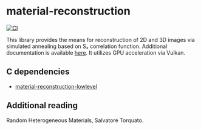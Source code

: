 # material-reconstruction
[![CI](https://github.com/shamazmazum/material-reconstruction/actions/workflows/build.yml/badge.svg)](https://github.com/shamazmazum/material-reconstruction/actions/workflows/build.yml)

This library provides the means for reconstruction of 2D and 3D images via
simulated annealing based on S₂ correlation function. Additional documentation
is available [here](https://shamazmazum.github.io/material-reconstruction/). It
utilizes GPU acceleration via Vulkan.

## C dependencies

* [material-reconstruction-lowlevel](https://github.com/shamazmazum/material-reconstruction-lowlevel)

## Additional reading

Random Heterogeneous Materials, Salvatore Torquato.
